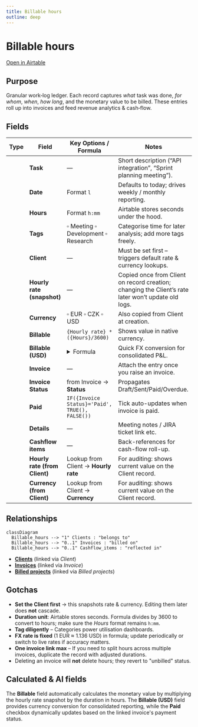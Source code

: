 ```yaml
---
title: Billable hours
outline: deep
---
```

<script setup lang="ts">
import FieldIcon from './icons/FieldIcon.vue'
</script>

# Billable hours

[Open in Airtable](https://airtable.com/appAeUFSMOuOVDfCV/tblBhPqOGFIV86qsb)

## Purpose
Granular work‑log ledger. Each record captures *what* task was done, *for whom*, *when*, *how long*, and the monetary value to be billed. These entries roll up into invoices and feed revenue analytics & cash‑flow.

## Fields

| Type                                      | Field                          | Key Options / Formula                                                                                       | Notes                                                         |
| ----------------------------------------- | ------------------------------ | ----------------------------------------------------------------------------------------------------------- | ------------------------------------------------------------- |
| <FieldIcon type="singleLineText" />       | **Task**                       | —                                                                                                           | Short description (“API integration”, “Sprint planning meeting”). |
| <FieldIcon type="date" />                 | **Date**                       | Format `l`                                                                                                  | Defaults to today; drives weekly / monthly reporting.         |
| <FieldIcon type="duration" />             | **Hours**                      | Format `h:mm`                                                                                               | Airtable stores seconds under the hood.                      |
| <FieldIcon type="multipleSelects" />      | **Tags**                       | ▫︎ Meeting ▫︎ Development ▫︎ Research                                                                        | Categorise time for later analysis; add more tags freely.     |
| <FieldIcon type="multipleRecordLinks" />  | **Client**                     | —                                                                                                           | Must be set first – triggers default rate & currency lookups. |
| <FieldIcon type="currency" />             | **Hourly rate (snapshot)**     | —                                                                                                           | Copied once from Client on record creation; changing the Client’s rate later won’t update old logs. |
| <FieldIcon type="singleSelect" />         | **Currency**                   | ▫︎ EUR ▫︎ CZK ▫︎ USD                                                                                          | Also copied from Client at creation.                         |
| <FieldIcon type="formula" />              | **Billable**                   | `{Hourly rate} * ({Hours}/3600)`                                                                            | Shows value in native currency.                              |
| <FieldIcon type="formula" />              | **Billable (USD)**             | <details><summary>Formula</summary>`IF({Currency}='EUR',{Billable}*1.136,IF({Currency}='USD',{Billable},BLANK()))`</details> | Quick FX conversion for consolidated P&L.                   |
| <FieldIcon type="multipleRecordLinks" />  | **Invoice**                    | —                                                                                                           | Attach the entry once you raise an invoice.                  |
| <FieldIcon type="multipleLookupValues" /> | **Invoice Status**             | from Invoice → **Status**                                                                                   | Propagates Draft/Sent/Paid/Overdue.                          |
| <FieldIcon type="formula" />              | **Paid**                       | `IF({Invoice Status}='Paid', TRUE(), FALSE())`                                                              | Tick auto-updates when invoice is paid.                      |
| <FieldIcon type="multilineText" />        | **Details**                    | —                                                                                                           | Meeting notes / JIRA ticket link etc.                        |
| <FieldIcon type="multipleRecordLinks" />  | **Cashflow items**             | —                                                                                                           | Back-references for cash-flow roll-up.                       |
| <FieldIcon type="multipleLookupValues" /> | **Hourly rate (from Client)**  | Lookup from Client → **Hourly rate**                                                                        | For auditing: shows current value on the Client record.      |
| <FieldIcon type="multipleLookupValues" /> | **Currency (from Client)**     | Lookup from Client → **Currency**                                                                           | For auditing: shows current value on the Client record.      |


## Relationships

```mermaid
classDiagram
  Billable_hours --> "1" Clients : "belongs to"
  Billable_hours --> "0..1" Invoices : "billed on"
  Billable_hours --> "0..1" Cashflow_items : "reflected in"
```

- **[Clients](https://airtable.com/appAeUFSMOuOVDfCV/tblLdpbp52Mhjog08)** (linked via *Client*)
- **[Invoices](https://airtable.com/appAeUFSMOuOVDfCV/tblTqyv2AcNTQJPje)** (linked via *Invoice*)
- **[Billed projects](https://airtable.com/appAeUFSMOuOVDfCV/tbl0oXRRiB7Fj1vEl)** (linked via *Billed projects*)

## Gotchas

* **Set the Client first** → this snapshots rate & currency. Editing them later does **not** cascade.
* **Duration unit**: Airtable stores seconds. Formula divides by 3600 to convert to hours; make sure the *Hours* format remains `h:mm`.
* **Tag diligently** – Categories power utilisation dashboards.
* **FX rate is fixed** (1 EUR ≈ 1.136 USD) in formula; update periodically or switch to live rates if accuracy matters.
* **One invoice link max** – If you need to split hours across multiple invoices, duplicate the record with adjusted durations.
* Deleting an invoice will **not** delete hours; they revert to "unbilled" status.

## Calculated & AI fields
The **Billable** field automatically calculates the monetary value by multiplying the hourly rate snapshot by the duration in hours. The **Billable (USD)** field provides currency conversion for consolidated reporting, while the **Paid** checkbox dynamically updates based on the linked invoice's payment status.
